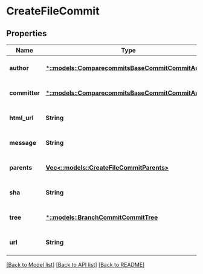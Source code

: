 # CreateFileCommit

## Properties
Name | Type | Description | Notes
------------ | ------------- | ------------- | -------------
**author** | [***::models::ComparecommitsBaseCommitCommitAuthor**](comparecommits_base_commit_commit_author.md) |  | [optional] [default to null]
**committer** | [***::models::ComparecommitsBaseCommitCommitAuthor**](comparecommits_base_commit_commit_author.md) |  | [optional] [default to null]
**html_url** | **String** |  | [optional] [default to null]
**message** | **String** |  | [optional] [default to null]
**parents** | [**Vec<::models::CreateFileCommitParents>**](createFile_commit_parents.md) |  | [optional] [default to null]
**sha** | **String** |  | [optional] [default to null]
**tree** | [***::models::BranchCommitCommitTree**](branch_commit_commit_tree.md) |  | [optional] [default to null]
**url** | **String** |  | [optional] [default to null]

[[Back to Model list]](../README.md#documentation-for-models) [[Back to API list]](../README.md#documentation-for-api-endpoints) [[Back to README]](../README.md)


